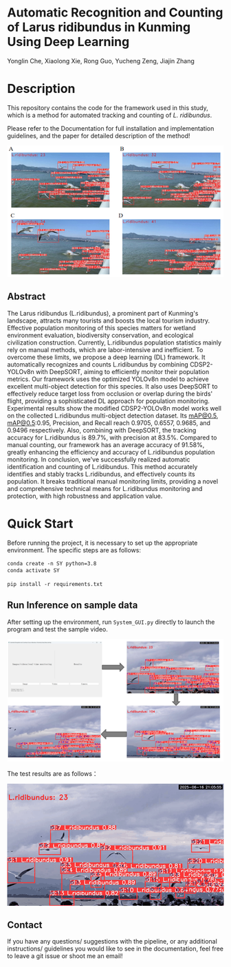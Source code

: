 # Automatic Recognition and Counting of Larus ridibundus in Kunming Using Deep Learning

Yonglin Che, Xiaolong Xie, Rong Guo, Yucheng Zeng, Jiajin Zhang

# Description

This repository contains the code for the framework used in this study, which is a method for automated tracking and counting of *L. ridibundus*.

Please refer to the Documentation for full installation and implementation guidelines, and the paper for detailed description of the method!

![image-20250617075833884](https://raw.githubusercontent.com/cheyonglin/images/main/image-20250617075833884.png)

## Abstract

The Larus ridibundus (L.ridibundus), a prominent part of Kunming's landscape, attracts many tourists and boosts the local tourism industry. Effective population monitoring of this species matters for wetland environment evaluation, biodiversity conservation, and ecological civilization construction. Currently, L.ridibundus population statistics mainly rely on manual methods, which are labor-intensive and inefficient. To overcome these limits, we propose a deep learning (DL) framework. It automatically recognizes and counts L.ridibundus by combining CDSP2-YOLOv8n with DeepSORT, aiming to efficiently monitor their population metrics. Our framework uses the optimized YOLOv8n model to achieve excellent multi-object detection for this species. It also uses DeepSORT to effectively reduce target loss from occlusion or overlap during the birds' flight, providing a sophisticated DL approach for population monitoring. Experimental results show the modified CDSP2-YOLOv8n model works well on the collected L.ridibundus multi-object detection dataset. Its mAP@0.5, mAP@0.5:0.95, Precision, and Recall reach 0.9705, 0.6557, 0.9685, and 0.9496 respectively. Also, combining with DeepSORT, the tracking accuracy for L.ridibundus is 89.7%, with precision at 83.5%. Compared to manual counting, our framework has an average accuracy of 91.58%, greatly enhancing the efficiency and accuracy of L.ridibundus population monitoring. In conclusion, we've successfully realized automatic identification and counting of L.ridibundus. This method accurately identifies and stably tracks L.ridibundus, and effectively counts its population. It breaks traditional manual monitoring limits, providing a novel and comprehensive technical means for L.ridibundus monitoring and protection, with high robustness and application value.

# Quick Start

Before running the project, it is necessary to set up the appropriate environment. The specific steps are as follows:

```
conda create -n SY python=3.8
conda activate SY

pip install -r requirements.txt
```

## Run Inference on sample data

After setting up the environment, run `System_GUI.py` directly to launch the program and test the sample video.

![image-20250617080038712](https://raw.githubusercontent.com/cheyonglin/images/main/image-20250617080038712.png)

The test results are as follows：

![1](https://raw.githubusercontent.com/cheyonglin/images/main/1.gif)

## Contact

If you have any questions/ suggestions with the pipeline, or any additional instructions/ guidelines you would like to see in the documentation, feel free to leave a git issue or shoot me an email!

